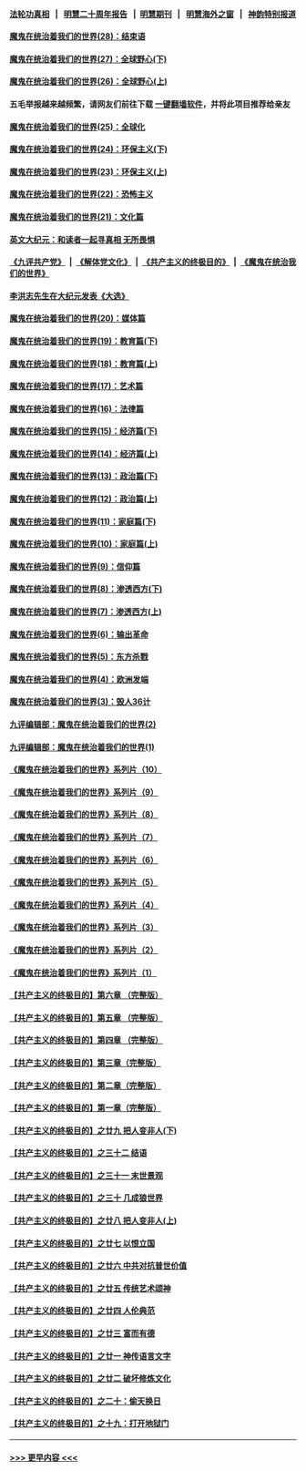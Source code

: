 #### [法轮功真相](https://github.com/gfw-breaker/truth/blob/master/README.md?t=0) &nbsp;&nbsp;|&nbsp;&nbsp; [明慧二十周年报告](https://github.com/gfw-breaker/mh-reports/blob/master/README.md?t=0) &nbsp;&nbsp;|&nbsp;&nbsp;[明慧期刊](https://github.com/gfw-breaker/mh-qikan) &nbsp;&nbsp;|&nbsp;&nbsp; [明慧海外之窗](https://github.com/gfw-breaker/mh-news/blob/master/README.md?t=0) &nbsp;&nbsp;|&nbsp;&nbsp; [神韵特别报道](https://github.com/gfw-breaker/mh-news/blob/master/shenyun.md?t=0)
#### [魔鬼在统治着我们的世界(28)：结束语](../pages/nsc422/n10936246.md?t=07160101) 
#### [魔鬼在统治着我们的世界(27)：全球野心(下)](../pages/nsc422/n10928319.md?t=07160101) 
#### [魔鬼在统治着我们的世界(26)：全球野心(上)](../pages/nsc422/n10900318.md?t=07160101) 
#### 五毛举报越来越频繁，请网友们前往下载 [一键翻墙软件](https://github.com/gfw-breaker/ssr-accounts)，并将此项目推荐给亲友
#### [魔鬼在统治着我们的世界(25)：全球化](../pages/nsc422/n10788205.md?t=07160101) 
#### [魔鬼在统治着我们的世界(24)：环保主义(下)](../pages/nsc422/n10695307.md?t=07160101) 
#### [魔鬼在统治着我们的世界(23)：环保主义(上)](../pages/nsc422/n10688613.md?t=07160101) 
#### [魔鬼在统治着我们的世界(22)：恐怖主义](../pages/nsc422/n10614727.md?t=07160101) 
#### [魔鬼在统治着我们的世界(21)：文化篇](../pages/nsc422/n10597706.md?t=07160101) 
#### [英文大纪元：和读者一起寻真相 无所畏惧](../pages/nsc422/n12542027.md?t=07160101) 
#### [《九评共产党》](https://github.com/begood0513/9ping.md/blob/master/README.md) &nbsp;|&nbsp; [《解体党文化》](../../../../jtdwh.md/blob/master/README.md)  &nbsp;|&nbsp; [《共产主义的终极目的》](../../../../gczydzjmd.md/blob/master/README.md) &nbsp;|&nbsp; [《魔鬼在统治我们的世界》](../../../../mgztzwmdsj.md/blob/master/README.md) 
#### [李洪志先生在大纪元发表《大选》](../pages/nsc422/n12534746.md?t=07160101) 
#### [魔鬼在统治着我们的世界(20)：媒体篇](../pages/nsc422/n10586579.md?t=07160101) 
#### [魔鬼在统治着我们的世界(19)：教育篇(下)](../pages/nsc422/n10564808.md?t=07160101) 
#### [魔鬼在统治着我们的世界(18)：教育篇(上)](../pages/nsc422/n10526970.md?t=07160101) 
#### [魔鬼在统治着我们的世界(17)：艺术篇](../pages/nsc422/n10499093.md?t=07160101) 
#### [魔鬼在统治着我们的世界(16)：法律篇](../pages/nsc422/n10485969.md?t=07160101) 
#### [魔鬼在统治着我们的世界(15)：经济篇(下)](../pages/nsc422/n10469975.md?t=07160101) 
#### [魔鬼在统治着我们的世界(14)：经济篇(上)](../pages/nsc422/n10457370.md?t=07160101) 
#### [魔鬼在统治着我们的世界(13)：政治篇(下)](../pages/nsc422/n10448270.md?t=07160101) 
#### [魔鬼在统治着我们的世界(12)：政治篇(上)](../pages/nsc422/n10444576.md?t=07160101) 
#### [魔鬼在统治着我们的世界(11)：家庭篇(下)](../pages/nsc422/n10440961.md?t=07160101) 
#### [魔鬼在统治着我们的世界(10)：家庭篇(上)](../pages/nsc422/n10435448.md?t=07160101) 
#### [魔鬼在统治着我们的世界(9)：信仰篇](../pages/nsc422/n10432159.md?t=07160101) 
#### [魔鬼在统治着我们的世界(8)：渗透西方(下)](../pages/nsc422/n10429603.md?t=07160101) 
#### [魔鬼在统治着我们的世界(7)：渗透西方(上)](../pages/nsc422/n10426013.md?t=07160101) 
#### [魔鬼在统治着我们的世界(6)：输出革命](../pages/nsc422/n10421536.md?t=07160101) 
#### [魔鬼在统治着我们的世界(5)：东方杀戮](../pages/nsc422/n10417707.md?t=07160101) 
#### [魔鬼在统治着我们的世界(4)：欧洲发端](../pages/nsc422/n10414890.md?t=07160101) 
#### [魔鬼在统治着我们的世界(3)：毁人36计](../pages/nsc422/n10411583.md?t=07160101) 
#### [九评编辑部：魔鬼在统治着我们的世界(2)](../pages/nsc422/n10410036.md?t=07160101) 
#### [九评编辑部：魔鬼在统治着我们的世界(1)](../pages/nsc422/n10406825.md?t=07160101) 
#### [《魔鬼在统治着我们的世界》系列片（10）](../pages/nsc422/n12292670.md?t=07160101) 
#### [《魔鬼在统治着我们的世界》系列片（9）](../pages/nsc422/n12290859.md?t=07160101) 
#### [《魔鬼在统治着我们的世界》系列片（8）](../pages/nsc422/n12287445.md?t=07160101) 
#### [《魔鬼在统治着我们的世界》系列片（7）](../pages/nsc422/n12283425.md?t=07160101) 
#### [《魔鬼在统治着我们的世界》系列片（6）](../pages/nsc422/n12282314.md?t=07160101) 
#### [《魔鬼在统治着我们的世界》系列片（5）](../pages/nsc422/n12281419.md?t=07160101) 
#### [《魔鬼在统治着我们的世界》系列片（4）](../pages/nsc422/n12274024.md?t=07160101) 
#### [《魔鬼在统治着我们的世界》系列片（3）](../pages/nsc422/n12271322.md?t=07160101) 
#### [《魔鬼在统治着我们的世界》系列片（2）](../pages/nsc422/n12269049.md?t=07160101) 
#### [《魔鬼在统治着我们的世界》系列片（1）](../pages/nsc422/n12267575.md?t=07160101) 
#### [【共产主义的终极目的】第六章 （完整版）](../pages/nsc422/n11428913.md?t=07160101) 
#### [【共产主义的终极目的】第五章 （完整版）](../pages/nsc422/n11428912.md?t=07160101) 
#### [【共产主义的终极目的】第四章 （完整版）](../pages/nsc422/n11428907.md?t=07160101) 
#### [【共产主义的终极目的】第三章（完整版）](../pages/nsc422/n11428848.md?t=07160101) 
#### [【共产主义的终极目的】第二章（完整版）](../pages/nsc422/n11428831.md?t=07160101) 
#### [【共产主义的终极目的】第一章（完整版）](../pages/nsc422/n11417651.md?t=07160101) 
#### [【共产主义的终极目的】之廿九 把人变非人(下)](../pages/nsc422/n11344140.md?t=07160101) 
#### [【共产主义的终极目的】之三十二 结语](../pages/nsc422/n11360535.md?t=07160101) 
#### [【共产主义的终极目的】之三十一 末世景观](../pages/nsc422/n11351129.md?t=07160101) 
#### [【共产主义的终极目的】之三十 几成狼世界](../pages/nsc422/n11348280.md?t=07160101) 
#### [【共产主义的终极目的】之廿八 把人变非人(上)](../pages/nsc422/n11340492.md?t=07160101) 
#### [【共产主义的终极目的】之廿七 以恨立国](../pages/nsc422/n11336944.md?t=07160101) 
#### [【共产主义的终极目的】之廿六 中共对抗普世价值](../pages/nsc422/n11324785.md?t=07160101) 
#### [【共产主义的终极目的】之廿五 传统艺术颂神](../pages/nsc422/n11296396.md?t=07160101) 
#### [【共产主义的终极目的】之廿四 人伦典范](../pages/nsc422/n11296397.md?t=07160101) 
#### [【共产主义的终极目的】之廿三 富而有德](../pages/nsc422/n11283598.md?t=07160101) 
#### [【共产主义的终极目的】之廿一 神传语言文字](../pages/nsc422/n11263265.md?t=07160101) 
#### [【共产主义的终极目的】之廿二 破坏修炼文化](../pages/nsc422/n11245728.md?t=07160101) 
#### [【共产主义的终极目的】之二十：偷天换日](../pages/nsc422/n11238846.md?t=07160101) 
#### [【共产主义的终极目的】之十九：打开地狱门](../pages/nsc422/n11206376.md?t=07160101) 

----
#### [ >>> 更早内容 <<< ](../indexes/nsc422-earlier.md)
